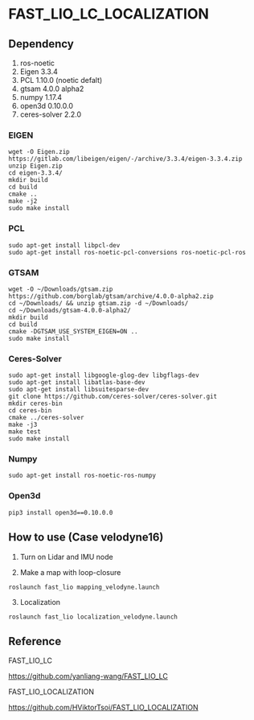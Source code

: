 # FAST_LIO_LC_LOCALIZATION

## Dependency
1. ros-noetic
2. Eigen 3.3.4
3. PCL 1.10.0 (noetic defalt)
4. gtsam 4.0.0 alpha2
5. numpy 1.17.4
6. open3d 0.10.0.0
7. ceres-solver 2.2.0
   
### EIGEN
```
wget -O Eigen.zip https://gitlab.com/libeigen/eigen/-/archive/3.3.4/eigen-3.3.4.zip
unzip Eigen.zip
cd eigen-3.3.4/
mkdir build
cd build
cmake ..
make -j2
sudo make install
```

### PCL

```
sudo apt-get install libpcl-dev
sudo apt-get install ros-noetic-pcl-conversions ros-noetic-pcl-ros
```

### GTSAM

```
wget -O ~/Downloads/gtsam.zip https://github.com/borglab/gtsam/archive/4.0.0-alpha2.zip
cd ~/Downloads/ && unzip gtsam.zip -d ~/Downloads/
cd ~/Downloads/gtsam-4.0.0-alpha2/
mkdir build
cd build
cmake -DGTSAM_USE_SYSTEM_EIGEN=ON ..
sudo make install
```

### Ceres-Solver

```
sudo apt-get install libgoogle-glog-dev libgflags-dev
sudo apt-get install libatlas-base-dev
sudo apt-get install libsuitesparse-dev
git clone https://github.com/ceres-solver/ceres-solver.git
mkdir ceres-bin
cd ceres-bin
cmake ../ceres-solver
make -j3
make test
sudo make install
```

### Numpy

```
sudo apt-get install ros-noetic-ros-numpy
```

### Open3d

```
pip3 install open3d==0.10.0.0
```

## How to use (Case velodyne16)

1. Turn on Lidar and IMU node

2. Make a map with loop-closure

```
roslaunch fast_lio mapping_velodyne.launch
```

3. Localization

```
roslaunch fast_lio localization_velodyne.launch
```

## Reference

FAST_LIO_LC

https://github.com/yanliang-wang/FAST_LIO_LC


FAST_LIO_LOCALIZATION

https://github.com/HViktorTsoi/FAST_LIO_LOCALIZATION
